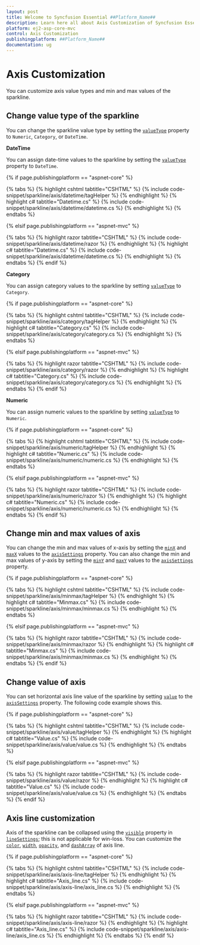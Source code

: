 ```yaml
---
layout: post
title: Welcome to Syncfusion Essential ##Platform_Name##
description: Learn here all about Axis Customization of Syncfusion Essential ##Platform_Name## widgets based on HTML5 and jQuery.
platform: ej2-asp-core-mvc
control: Axis Customization
publishingplatform: ##Platform_Name##
documentation: ug
---
```



# Axis Customization

You can customize axis value types and min and max values of the sparkline.

## Change value type of the sparkline

You can change the sparkline value type by setting the [`valueType`](https://help.syncfusion.com/cr/aspnetcore-js2/Syncfusion.EJ2~Syncfusion.EJ2.Charts.Sparkline~ValueType.html) property to `Numeric`, `Category`, or `DateTime`.
<!-- markdownlint-disable MD036 -->

**DateTime**

You can assign date-time values to the sparkline by setting the [`valueType`](https://help.syncfusion.com/cr/aspnetcore-js2/Syncfusion.EJ2~Syncfusion.EJ2.Charts.Sparkline~ValueType.html) property to `DateTime`.

{% if page.publishingplatform == "aspnet-core" %}

{% tabs %}
{% highlight cshtml tabtitle="CSHTML" %}
{% include code-snippet/sparkline/axis/datetime/tagHelper %}
{% endhighlight %}
{% highlight c# tabtitle="Datetime.cs" %}
{% include code-snippet/sparkline/axis/datetime/datetime.cs %}
{% endhighlight %}
{% endtabs %}

{% elsif page.publishingplatform == "aspnet-mvc" %}

{% tabs %}
{% highlight razor tabtitle="CSHTML" %}
{% include code-snippet/sparkline/axis/datetime/razor %}
{% endhighlight %}
{% highlight c# tabtitle="Datetime.cs" %}
{% include code-snippet/sparkline/axis/datetime/datetime.cs %}
{% endhighlight %}
{% endtabs %}
{% endif %}



<!-- markdownlint-disable MD036 -->

**Category**

You can assign category values to the sparkline by setting [`valueType`](https://help.syncfusion.com/cr/aspnetcore-js2/Syncfusion.EJ2~Syncfusion.EJ2.Charts.Sparkline~ValueType.html) to `Category`.

{% if page.publishingplatform == "aspnet-core" %}

{% tabs %}
{% highlight cshtml tabtitle="CSHTML" %}
{% include code-snippet/sparkline/axis/category/tagHelper %}
{% endhighlight %}
{% highlight c# tabtitle="Category.cs" %}
{% include code-snippet/sparkline/axis/category/category.cs %}
{% endhighlight %}
{% endtabs %}

{% elsif page.publishingplatform == "aspnet-mvc" %}

{% tabs %}
{% highlight razor tabtitle="CSHTML" %}
{% include code-snippet/sparkline/axis/category/razor %}
{% endhighlight %}
{% highlight c# tabtitle="Category.cs" %}
{% include code-snippet/sparkline/axis/category/category.cs %}
{% endhighlight %}
{% endtabs %}
{% endif %}



**Numeric**

You can assign numeric values to the sparkline by setting [`valueType`](https://help.syncfusion.com/cr/aspnetcore-js2/Syncfusion.EJ2~Syncfusion.EJ2.Charts.Sparkline~ValueType.html) to `Numeric`.

{% if page.publishingplatform == "aspnet-core" %}

{% tabs %}
{% highlight cshtml tabtitle="CSHTML" %}
{% include code-snippet/sparkline/axis/numeric/tagHelper %}
{% endhighlight %}
{% highlight c# tabtitle="Numeric.cs" %}
{% include code-snippet/sparkline/axis/numeric/numeric.cs %}
{% endhighlight %}
{% endtabs %}

{% elsif page.publishingplatform == "aspnet-mvc" %}

{% tabs %}
{% highlight razor tabtitle="CSHTML" %}
{% include code-snippet/sparkline/axis/numeric/razor %}
{% endhighlight %}
{% highlight c# tabtitle="Numeric.cs" %}
{% include code-snippet/sparkline/axis/numeric/numeric.cs %}
{% endhighlight %}
{% endtabs %}
{% endif %}



<!-- markdownlint-disable MD036 -->

## Change min and max values of axis

You can change the min and max values of x-axis by setting the [`minX`](https://help.syncfusion.com/cr/aspnetcore-js2/Syncfusion.EJ2~Syncfusion.EJ2.Charts.SparklineAxisSettings~MinX.html) and [`maxX`](https://help.syncfusion.com/cr/aspnetcore-js2/Syncfusion.EJ2~Syncfusion.EJ2.Charts.SparklineAxisSettings~MaxX.html) values to the [`axisSettings`](https://help.syncfusion.com/cr/aspnetcore-js2/Syncfusion.EJ2~Syncfusion.EJ2.Charts.SparklineAxisSettings.html) property. You can also change the min and max values of y-axis by setting the [`minY`](https://help.syncfusion.com/cr/aspnetcore-js2/Syncfusion.EJ2~Syncfusion.EJ2.Charts.SparklineAxisSettings~MinY.html) and [`maxY`](https://help.syncfusion.com/cr/aspnetcore-js2/Syncfusion.EJ2~Syncfusion.EJ2.Charts.SparklineAxisSettings~MaxY.html) values to the [`axisSettings`](https://help.syncfusion.com/cr/aspnetcore-js2/Syncfusion.EJ2~Syncfusion.EJ2.Charts.SparklineAxisSettings.html) property.

{% if page.publishingplatform == "aspnet-core" %}

{% tabs %}
{% highlight cshtml tabtitle="CSHTML" %}
{% include code-snippet/sparkline/axis/minmax/tagHelper %}
{% endhighlight %}
{% highlight c# tabtitle="Minmax.cs" %}
{% include code-snippet/sparkline/axis/minmax/minmax.cs %}
{% endhighlight %}
{% endtabs %}

{% elsif page.publishingplatform == "aspnet-mvc" %}

{% tabs %}
{% highlight razor tabtitle="CSHTML" %}
{% include code-snippet/sparkline/axis/minmax/razor %}
{% endhighlight %}
{% highlight c# tabtitle="Minmax.cs" %}
{% include code-snippet/sparkline/axis/minmax/minmax.cs %}
{% endhighlight %}
{% endtabs %}
{% endif %}



## Change value of axis

You can set horizontal axis line value of the sparkline by setting [`value`](https://help.syncfusion.com/cr/aspnetcore-js2/Syncfusion.EJ2~Syncfusion.EJ2.Charts.SparklineAxisSettings~Value.html) to the [`axisSettings`](https://help.syncfusion.com/cr/aspnetcore-js2/Syncfusion.EJ2~Syncfusion.EJ2.Charts.SparklineAxisSettings.html) property. The following code example shows this.

{% if page.publishingplatform == "aspnet-core" %}

{% tabs %}
{% highlight cshtml tabtitle="CSHTML" %}
{% include code-snippet/sparkline/axis/value/tagHelper %}
{% endhighlight %}
{% highlight c# tabtitle="Value.cs" %}
{% include code-snippet/sparkline/axis/value/value.cs %}
{% endhighlight %}
{% endtabs %}

{% elsif page.publishingplatform == "aspnet-mvc" %}

{% tabs %}
{% highlight razor tabtitle="CSHTML" %}
{% include code-snippet/sparkline/axis/value/razor %}
{% endhighlight %}
{% highlight c# tabtitle="Value.cs" %}
{% include code-snippet/sparkline/axis/value/value.cs %}
{% endhighlight %}
{% endtabs %}
{% endif %}



## Axis line customization

Axis of the sparkline can be collapsed using the [`visible`](https://help.syncfusion.com/cr/aspnetcore-js2/Syncfusion.EJ2~Syncfusion.EJ2.Charts.SparklineLineSettings~Visible.html) property in [`lineSettings`](https://help.syncfusion.com/cr/aspnetcore-js2/Syncfusion.EJ2~Syncfusion.EJ2.Charts.SparklineLineSettings.html); this is not applicable for win-loss. You can customize the [`color`](https://help.syncfusion.com/cr/aspnetcore-js2/Syncfusion.EJ2~Syncfusion.EJ2.Charts.SparklineLineSettings~Color.html), [`width`](https://help.syncfusion.com/cr/aspnetcore-js2/Syncfusion.EJ2~Syncfusion.EJ2.Charts.SparklineLineSettings~Width.html), [`opacity`](https://help.syncfusion.com/cr/aspnetcore-js2/Syncfusion.EJ2~Syncfusion.EJ2.Charts.SparklineLineSettings~Opacity.html), and [`dashArray`](https://help.syncfusion.com/cr/aspnetcore-js2/Syncfusion.EJ2~Syncfusion.EJ2.Charts.SparklineLineSettings~DashArray.html) of axis line.

{% if page.publishingplatform == "aspnet-core" %}

{% tabs %}
{% highlight cshtml tabtitle="CSHTML" %}
{% include code-snippet/sparkline/axis/axis-line/tagHelper %}
{% endhighlight %}
{% highlight c# tabtitle="Axis_line.cs" %}
{% include code-snippet/sparkline/axis/axis-line/axis_line.cs %}
{% endhighlight %}
{% endtabs %}

{% elsif page.publishingplatform == "aspnet-mvc" %}

{% tabs %}
{% highlight razor tabtitle="CSHTML" %}
{% include code-snippet/sparkline/axis/axis-line/razor %}
{% endhighlight %}
{% highlight c# tabtitle="Axis_line.cs" %}
{% include code-snippet/sparkline/axis/axis-line/axis_line.cs %}
{% endhighlight %}
{% endtabs %}
{% endif %}

